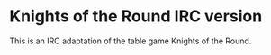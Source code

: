 # Knights of the Round IRC version

This is an IRC adaptation of the table game Knights of the Round.
